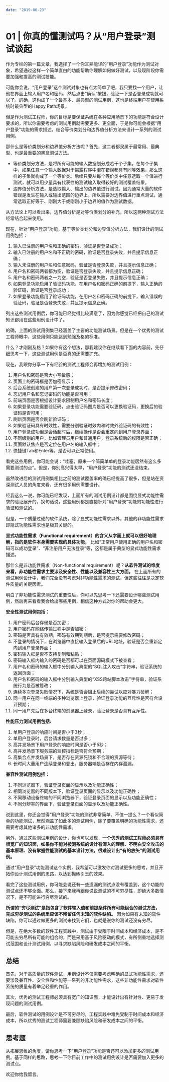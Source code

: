 ```yaml
---
date: "2019-06-23"
---  
```

      
# 01 | 你真的懂测试吗？从“用户登录”测试谈起
作为专栏的第一篇文章，我选择了一个你耳熟能详的“用户登录”功能作为测试对象，希望通过这样一个简单直白的功能帮助你理解如何做好测试，以及现阶段你需要加强和提高的测试技能。

可能你会说，“用户登录”这个测试对象也有点太简单了吧，我只要找一个用户，让他在界面上输入用户名和密码，然后点击“确认”按钮，验证一下是否登录成功就可以了。的确，这构成了一个最基本、最典型的测试用例，这也是终端用户在使用系统时最典型的Happy Path场景。

但是作为测试工程师，你的目标是要保证系统在各种应用场景下的功能是符合设计要求的，所以你需要考虑的测试用例就需要更多、更全面，于是你可能会根据“用户登录”功能的需求描述，结合等价类划分和边界值分析方法来设计一系列的测试用例。

那什么是等价类划分和边界值分析方法呢？首先，这二者都隶属于最常用、最典型、也是最重要的黑盒测试方法。

* 等价类划分方法，是将所有可能的输入数据划分成若干个子集，在每个子集中，如果任意一个输入数据对于揭露程序中潜在错误都具有同等效果，那么这样的子集就构成了一个等价类。后续只要从每个等价类中任意选取一个值进行测试，就可以用少量具有代表性的测试输入取得较好的测试覆盖结果。
* 边界值分析方法，是选取输入、输出的边界值进行测试。因为通常大量的软件错误是发生在输入或输出范围的边界上，所以需要对边界值进行重点测试，通常选取正好等于、刚刚大于或刚刚小于边界的值作为测试数据。

<!-- [[[read_end]]] -->

从方法论上可以看出来，边界值分析是对等价类划分的补充，所以这两种测试方法经常结合起来使用。

现在，针对“用户登录”功能，基于等价类划分和边界值分析方法，我们设计的测试用例包括：

1.  输入已注册的用户名和正确的密码，验证是否登录成功；
2.  输入已注册的用户名和不正确的密码，验证是否登录失败，并且提示信息正确；
3.  输入未注册的用户名和任意密码，验证是否登录失败，并且提示信息正确；
4.  用户名和密码两者都为空，验证是否登录失败，并且提示信息正确；
5.  用户名和密码两者之一为空，验证是否登录失败，并且提示信息正确；
6.  如果登录功能启用了验证码功能，在用户名和密码正确的前提下，输入正确的验证码，验证是否登录成功；
7.  如果登录功能启用了验证码功能，在用户名和密码正确的前提下，输入错误的验证码，验证是否登录失败，并且提示信息正确。

列出这些测试用例后，你可能已经觉得比较满意了，因为你感觉已经把自己的测试知识都用在这些用例设计中了。

的确，上面的测试用例集已经涵盖了主要的功能测试场景。但是在一个优秀的测试工程师眼中，这些用例只能达到勉强及格的标准。

什么？才刚刚及格？如果你有这个想法，那我建议你在继续看下面的内容前，先仔细思考一下，这些测试用例是否真的还需要扩充。

现在，我跟你分享一下有经验的测试工程师会再增加的测试用例：

1.  用户名和密码是否大小写敏感；
2.  页面上的密码框是否加密显示；
3.  后台系统创建的用户第一次登录成功时，是否提示修改密码；
4.  忘记用户名和忘记密码的功能是否可用；
5.  前端页面是否根据设计要求限制用户名和密码长度；
6.  如果登录功能需要验证码，点击验证码图片是否可以更换验证码，更换后的验证码是否可用；
7.  刷新页面是否会刷新验证码；
8.  如果验证码具有时效性，需要分别验证时效内和时效外验证码的有效性；
9.  用户登录成功但是会话超时后，继续操作是否会重定向到用户登录界面；
10.  不同级别的用户，比如管理员用户和普通用户，登录系统后的权限是否正确；
11.  页面默认焦点是否定位在用户名的输入框中；
12.  快捷键Tab和Enter等，是否可以正常使用。

看完这些用例，你可能会说：“哇塞，原来一个简简单单的登录功能居然有这么多需要测试的点”。但是，你别高兴得太早，“用户登录”功能的测试还没结束。

虽然改进后的测试用例集相比之前的测试覆盖率的确已经提高了很多，但是站在资深测试人员的角度来看，还有很多用例需要设计。

经我这么一说，你可能已经发现，上面所有的测试用例设计都是围绕显式功能性需求的验证展开的，换句话说，这些用例都是直接针对“用户登录”功能的功能性进行验证和测试的。

但是，一个质量过硬的软件系统，除了显式功能性需求以外，其他的非功能性需求即隐式功能性需求也是极其关键的。

**显式功能性需求（Functional requirement）的含义从字面上就可以很好地理解，指的是软件本身需要实现的具体功能，** 比如“正常用户使用正确的用户名和密码可以成功登录”、“非注册用户无法登录”等，这都是属于典型的显式功能性需求描述。

那什么是非功能性需求（Non-functional requirement）呢？**从软件测试的维度来看，非功能性需求主要涉及安全性、性能以及兼容性三大方面。** 在上面所有的测试用例设计中，我们完全没有考虑对非功能性需求的测试，但这些往往是决定软件质量的关键因素。

明白了非功能性需求测试的重要性后，你可以先思考一下还需要设计哪些测试用例，然后再来看看我会给出哪些用例，相信这种方式对你的帮助会更大。

**安全性测试用例包括：**

1.  用户密码后台存储是否加密；
2.  用户密码在网络传输过程中是否加密；
3.  密码是否具有有效期，密码有效期到期后，是否提示需要修改密码；
4.  不登录的情况下，在浏览器中直接输入登录后的URL地址，验证是否会重新定向到用户登录界面；
5.  密码输入框是否不支持复制和粘贴；
6.  密码输入框内输入的密码是否都可以在页面源码模式下被查看；
7.  用户名和密码的输入框中分别输入典型的“SQL注入攻击”字符串，验证系统的返回页面；
8.  用户名和密码的输入框中分别输入典型的“XSS跨站脚本攻击”字符串，验证系统行为是否被篡改；
9.  连续多次登录失败情况下，系统是否会阻止后续的尝试以应对暴力破解；
10.  同一用户在同一终端的多种浏览器上登录，验证登录功能的互斥性是否符合设计预期；
11.  同一用户先后在多台终端的浏览器上登录，验证登录是否具有互斥性。

**性能压力测试用例包括:**

1.  单用户登录的响应时间是否小于3秒；
2.  单用户登录时，后台请求数量是否过多；
3.  高并发场景下用户登录的响应时间是否小于5秒；
4.  高并发场景下服务端的监控指标是否符合预期；
5.  高集合点并发场景下，是否存在资源死锁和不合理的资源等待；
6.  长时间大量用户连续登录和登出，服务器端是否存在内存泄漏。

**兼容性测试用例包括：**

1.  不同浏览器下，验证登录页面的显示以及功能正确性；
2.  相同浏览器的不同版本下，验证登录页面的显示以及功能正确性；
3.  不同移动设备终端的不同浏览器下，验证登录页面的显示以及功能正确性；
4.  不同分辨率的界面下，验证登录页面的显示以及功能正确性。

说到这里，你还会觉得“用户登录”功能的测试非常简单、不值一提么？一个看似简单的功能测试，居然涵盖了如此多的测试用例，除了要覆盖明确的功能性需求，还需要考虑其他诸多的非功能性需求。

另外，通过这些测试用例的设计，你也可以发现，**一个优秀的测试工程师必须具有很宽广的知识面，如果你不能对被测系统的设计有深入的理解、不明白安全攻击的基本原理、没有掌握性能测试的基本设计方法，很难设计出“有的放矢”的测试用例。**

通过“用户登录”功能测试这个实例，我希望可以激发你对测试更多的思考，并且开拓你设计测试用例的思路，以达到抛砖引玉的效果。

看完了这些测试用例，你可能会说还有一些遗漏的测试点没有覆盖到，这个功能的测试点还不够全面。那么，接下来我再跟你说说测试的不可穷尽性，即绝大多数情况下，是不可能进行穷尽测试的。

**所谓的“穷尽测试”是指包含了软件输入值和前提条件所有可能组合的测试方法，完成穷尽测试的系统里应该不残留任何未知的软件缺陷。** 因为如果有未知的软件缺陷，你可以通过做更多的测试来找到它们，也就是说你的测试还没有穷尽。

但是，在绝大多数的软件工程实践中，测试由于受限于时间成本和经济成本，是不可能去穷尽所有可能的组合的，而是采用基于风险驱动的模式，有所侧重地选择测试范围和设计测试用例，以寻求缺陷风险和研发成本之间的平衡。

## 总结

首先，对于高质量的软件测试，用例设计不仅需要考虑明确的显式功能性需求，还要涉及兼容性、安全性和性能等一系列的非功能性需求，这些非功能性需求对软件系统的质量有着举足轻重的作用。

其次，优秀的测试工程师必须具有宽广的知识面，才能设计出有针对性、更易于发现问题的测试用例。

最后，软件测试的用例设计是不可穷尽的，工程实践中难免受制于时间成本和经济成本，所以优秀的测试工程师需要兼顾缺陷风险和研发成本之间的平衡。

## 思考题

从拓展思维的角度，请你思考一下“用户登录”功能是否还可以添加更多的测试用例。基于同样的思路，思考一下你目前工作中的测试用例设计是否需要加入更多的测试点。

欢迎你给我留言。